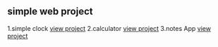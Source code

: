 ## simple web project

1.simple clock [view project](https://aadilmughal786.github.io/simple-web-project/aclock.html)
2.calculator [view project](https://aadilmughal786.github.io/simple-web-project/acal.html)
3.notes App [view project](https://aadilmughal786.github.io/simple-web-project/notesApp.html)